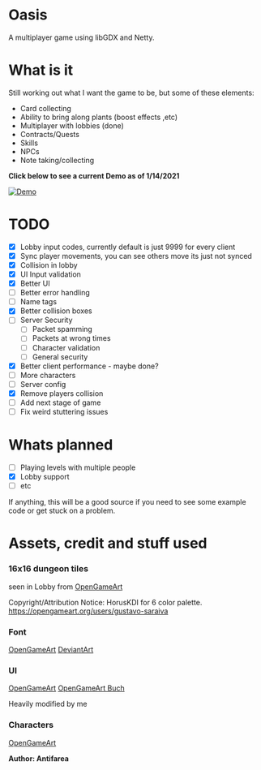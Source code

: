 # Oasis
A multiplayer game using libGDX and Netty.

# What is it
Still working out what I want the game to be, but some of these elements:

- Card collecting
- Ability to bring along plants (boost effects ,etc)
- Multiplayer with lobbies (done)
- Contracts/Quests
- Skills
- NPCs
- Note taking/collecting

**Click below to see a current Demo as of 1/14/2021**

[![Demo](http://img.youtube.com/vi/rhNCpIIdMwg/0.jpg)](http://www.youtube.com/watch?v=rhNCpIIdMwg "Multiplayer Game Demo")
  
# TODO

- [x] Lobby input codes, currently default is just 9999 for every client
- [x] Sync player movements, you can see others move its just not synced
- [x] Collision in lobby
- [x] UI Input validation
- [x] Better UI
- [ ] Better error handling
- [ ] Name tags
- [x] Better collision boxes
- [ ] Server Security
  - [ ] Packet spamming
  - [ ] Packets at wrong times
  - [ ] Character validation
  - [ ] General security
- [x] Better client performance - maybe done?
- [ ] More characters
- [ ] Server config
- [x] Remove players collision
- [ ] Add next stage of game
- [ ] Fix weird stuttering issues
  
# Whats planned
 - [ ] Playing levels with multiple people
 - [x] Lobby support
 - [ ] etc

If anything, this will be a good source if you need to see some example code or get stuck on a problem.

# Assets, credit and stuff used
### 16x16 dungeon tiles 
seen in Lobby from [OpenGameArt](https://opengameart.org/content/dungeon-tileset-16x16-in-6-color)

Copyright/Attribution Notice: 
HorusKDI for 6 color palette.
https://opengameart.org/users/gustavo-saraiva

### Font
[OpenGameArt](https://opengameart.org/content/pixel-fonts-by-pix3m)
[DeviantArt](http://pix3m.deviantart.com/art/Bitmap-font-Alagard-381110713)

### UI
[OpenGameArt](https://opengameart.org/content/sci-fi-user-interface-elements)
[OpenGameArt Buch](https://opengameart.org/users/buch)

Heavily modified by me 


### Characters
[OpenGameArt](https://opengameart.org/content/antifareas-rpg-sprite-set-1-enlarged-w-transparent-background-fixed)

**Author: Antifarea**
